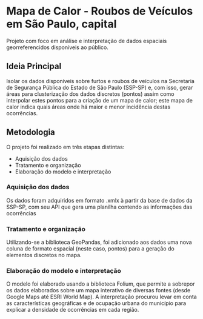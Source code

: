 # Mapa de Calor - Roubos de Veículos em São Paulo, capital

Projeto com foco em análise e interpretação de dados espaciais georreferencidos disponíveis ao público.

## Ideia Principal

Isolar os dados disponíveis sobre furtos e roubos de veículos na Secretaria de Segurança Pública do Estado de São Paulo (SSP-SP) e, com isso, gerar áreas para clusterização dos dados discretos (pontos) assim como interpolar estes pontos para a criação de um mapa de calor; este mapa de calor indica quais áreas onde há maior e menor incidência destas ocorrências.

## Metodologia

O projeto foi realizado em três etapas distintas: 

- Aquisição dos dados
- Tratamento e organização
- Elaboração do modelo e interpretação

### Aquisição dos dados

Os dados foram adquiridos em formato .xmlx à partir da base de dados da SSP-SP, com seu API que gera uma planilha contendo as informações das ocorrências

### Tratamento e organização

Utilizando-se a biblioteca GeoPandas, foi adicionado aos dados uma nova coluna de formato espacial (neste caso, pontos) para a geração do elementos discretos no mapa.

### Elaboração do modelo e interpretação

O modelo foi elaborado usando a biblioteca Folium, que permite a sobrepor os dados elaborados sobre um mapa interativo de diversas fontes (desde Google Maps até ESRI World Map). A interpretação procurou levar em conta as características geográficas e de ocupação urbana do município para explicar a densidade de ocorrências em cada região.
